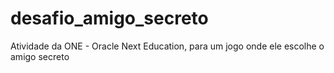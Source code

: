 # desafio_amigo_secreto
Atividade da ONE - Oracle Next Education, para um jogo onde ele escolhe o amigo secreto
